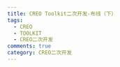```yaml
---
title: CREO Toolkit二次开发-布线（下）
tags:
  - CREO
  - TOOLKIT
  - CREO二次开发
comments: true
category: CREO二次开发
---
```


